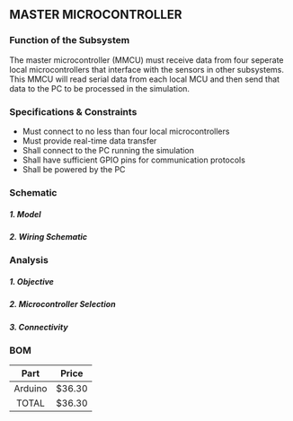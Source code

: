 MASTER MICROCONTROLLER
------------------------
### Function of the Subsystem
The master microcontroller (MMCU) must receive data from four seperate local microcontrollers that interface with the
sensors in other subsystems. This MMCU will read serial data from each local MCU and then send that data to the PC to
be processed in the simulation.

### Specifications & Constraints
- Must connect to no less than four local microcontrollers
- Must provide real-time data transfer
- Shall connect to the PC running the simulation
- Shall have sufficient GPIO pins for communication protocols
- Shall be powered by the PC

### Schematic
##### 1. Model

##### 2. Wiring Schematic

### Analysis
##### 1. Objective

##### 2. Microcontroller Selection

##### 3. Connectivity  

### BOM

| Part        | Price    |
|:-----------:|:--------:|
| Arduino     | $36.30   |
| TOTAL       | $36.30   |
